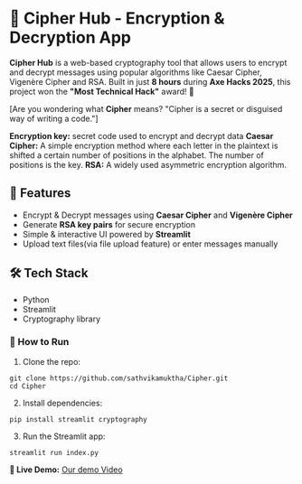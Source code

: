 # 🔐 Cipher Hub - Encryption & Decryption App
**Cipher Hub** is a web-based cryptography tool that allows users to encrypt and decrypt messages using popular algorithms like Caesar Cipher, Vigenère Cipher and RSA. Built in just **8 hours** during **Axe Hacks 2025**, this project won the **"Most Technical Hack"** award! 🎉

[Are you wondering what **Cipher** means? "Cipher is a secret or disguised way of writing a code."]

**Encryption key:** secret code used to encrypt and decrypt data
**Caesar Cipher:** A simple encryption method where each letter in the plaintext is shifted a certain number of positions in the alphabet. The number of positions is the key.
**RSA:** A widely used asymmetric encryption algorithm.

## 🚀 Features
- Encrypt & Decrypt messages using **Caesar Cipher** and **Vigenère Cipher**
- Generate **RSA key pairs** for secure encryption
- Simple & interactive UI powered by **Streamlit**
- Upload text files(via file upload feature) or enter messages manually

## 🛠️ Tech Stack
 - Python
 - Streamlit
 - Cryptography library


### 📌 How to Run
1. Clone the repo:
```
git clone https://github.com/sathvikamuktha/Cipher.git
cd Cipher
```
2. Install dependencies:
```
pip install streamlit cryptography
```
3. Run the Streamlit app:
```
streamlit run index.py
```
   
**🔗 Live Demo:** [Our demo Video](https://drive.google.com/file/d/19-7yDBwMgmo-016SqCRlTmNjDd_57IYI/view?usp=drive_link)
